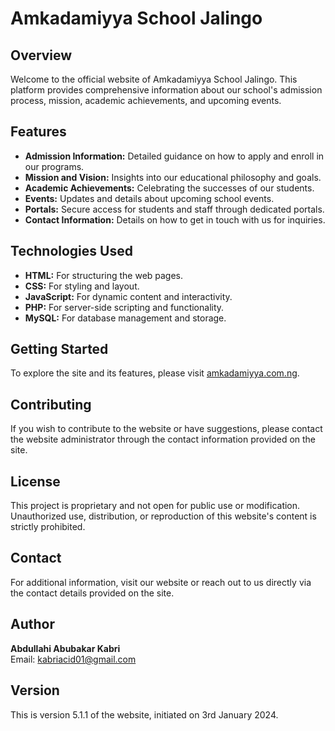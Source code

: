 # Amkadamiyya School Jalingo

## Overview
Welcome to the official website of Amkadamiyya School Jalingo. This platform provides comprehensive information about our school's admission process, mission, academic achievements, and upcoming events.

## Features
- **Admission Information:** Detailed guidance on how to apply and enroll in our programs.
- **Mission and Vision:** Insights into our educational philosophy and goals.
- **Academic Achievements:** Celebrating the successes of our students.
- **Events:** Updates and details about upcoming school events.
- **Portals:** Secure access for students and staff through dedicated portals.
- **Contact Information:** Details on how to get in touch with us for inquiries.

## Technologies Used
- **HTML:** For structuring the web pages.
- **CSS:** For styling and layout.
- **JavaScript:** For dynamic content and interactivity.
- **PHP:** For server-side scripting and functionality.
- **MySQL:** For database management and storage.

## Getting Started
To explore the site and its features, please visit [amkadamiyya.com.ng](http://amkadamiyya.com.ng).

## Contributing
If you wish to contribute to the website or have suggestions, please contact the website administrator through the contact information provided on the site.

## License
This project is proprietary and not open for public use or modification. Unauthorized use, distribution, or reproduction of this website's content is strictly prohibited.

## Contact
For additional information, visit our website or reach out to us directly via the contact details provided on the site.

## Author
**Abdullahi Abubakar Kabri**  
Email: [kabriacid01@gmail.com](mailto:kabriacid01@gmail.com)

## Version
This is version 5.1.1 of the website, initiated on 3rd January 2024.
